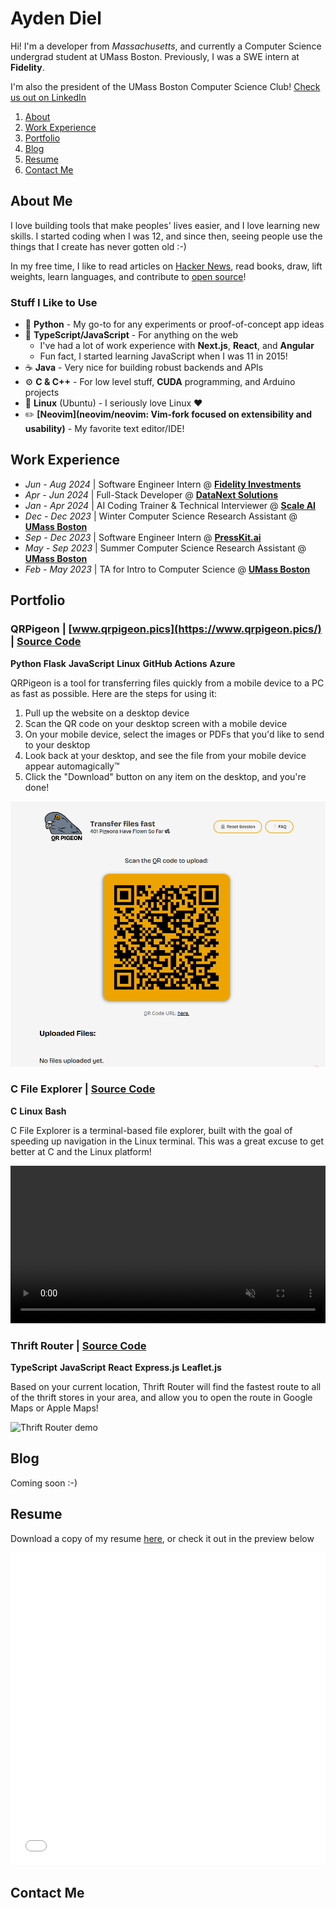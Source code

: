 # Ayden Diel

Hi! I'm a developer from _Massachusetts_, and currently a Computer Science undergrad student at UMass Boston. Previously, I was a SWE intern at **Fidelity**.

I'm also the president of the UMass Boston Computer Science Club! [Check us out on LinkedIn](https://www.linkedin.com/company/umass-boston-computer-science-club/)

1. [About](#about-me)
2. [Work Experience](#work-experience)
3. [Portfolio](#portfolio)
4. [Blog](#blog)
5. [Resume](#resume)
6. [Contact Me](#contact-me)

## About Me
I love building tools that make peoples' lives easier, and I love learning new skills. I started coding when I was 12, and since then, seeing people use the things that I create has never gotten old :-)

In my free time, I like to read articles on [Hacker News](https://news.ycombinator.com/), read books, draw, lift weights, learn languages, and contribute to [open source](https://github.com/leiDnedyA)!

### Stuff I Like to Use
- 🐍 **Python** - My go-to for any experiments or proof-of-concept app ideas
- 📜 **TypeScript/JavaScript** - For anything on the web
	- I've had a lot of work experience with **Next.js**, **React**, and **Angular**
	- Fun fact, I started learning JavaScript when I was 11 in 2015!
- ☕ **Java** - Very nice for building robust backends and APIs
- ⚙️ **C & C++** - For low level stuff, **CUDA** programming, and Arduino projects
- 🐧 **Linux** (Ubuntu) - I seriously love Linux ❤️
- ✏️ **[Neovim](neovim/neovim: Vim-fork focused on extensibility and usability)** - My favorite text editor/IDE!

## Work Experience
- _Jun - Aug 2024_ | Software Engineer Intern @ **[Fidelity Investments](https://www.fidelity.com/)**
- _Apr - Jun 2024_ | Full-Stack Developer @ **[DataNext Solutions](https://datanextsolutions.com/)**
- _Jan - Apr 2024_ | AI Coding Trainer & Technical Interviewer @ **[Scale AI](https://scale.com/)**
- _Dec - Dec 2023_ | Winter Computer Science Research Assistant @ **[UMass Boston](https://cs.umb.edu/)**
- _Sep - Dec 2023_ | Software Engineer Intern @ **[PressKit.ai](https://www.presskit.ai/)**
- _May - Sep 2023_ | Summer Computer Science Research Assistant @ **[UMass Boston](https://cs.umb.edu/)**
- _Feb - May 2023_ | TA for Intro to Computer Science @ **[UMass Boston](https://cs.umb.edu/)**

## Portfolio

### QRPigeon | [www.qrpigeon.pics](https://www.qrpigeon.pics/) | [Source Code](https://github.com/leiDnedyA/qr-image-drop/)
**Python** **Flask** **JavaScript** **Linux** **GitHub Actions** **Azure**

QRPigeon is a tool for transferring files quickly from a mobile device to a PC as fast as possible. Here are the steps for using it:

1. Pull up the website on a desktop device
2. Scan the QR code on your desktop screen with a mobile device
3. On your mobile device, select the images or PDFs that you'd like to send to your desktop
4. Look back at your desktop, and see the file from your mobile device appear automagically™
5. Click the "Download" button on any item on the desktop, and you're done!

![QRPigeon screenshot](qrpigeon.png)

### C File Explorer | [Source Code](https://github.com/leiDnedyA/c-file-explorer)
**C** **Linux** **Bash**

C File Explorer is a terminal-based file explorer, built with the goal of speeding up navigation in the Linux terminal. This was a great excuse to get better at C and the Linux platform!

<video class="bordered" width="100%" autoplay loop muted>
    <source src="c-file-explorer.webm" type="video/webm">
</video>

### Thrift Router | [Source Code](https://github.com/leiDnedyA/thrift-router)
**TypeScript** **JavaScript** **React** **Express.js** **Leaflet.js**

Based on your current location, Thrift Router will find the fastest route to all of the thrift stores in your area, and allow you to open the route in Google Maps or Apple Maps!

![Thrift Router demo](thrift-router.gif)

## Blog
Coming soon :-)

## Resume
Download a copy of my resume [here](resume.pdf), or check it out in the preview below

<embed class="bordered" src="resume.pdf" width="100%" height="500px" type="application/pdf">

## Contact Me


